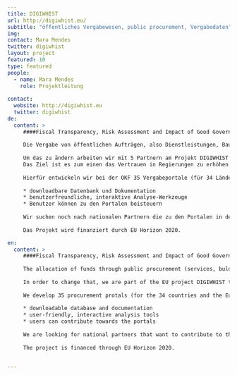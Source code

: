 ```yaml
---
title: DIGIWHIST
url: http://digiwhist.eu/
subtitle: "öffentliches Vergabewesen, public procurement, Vergabedaten"
img: 
contact: Mara Mendes
twitter: digiwhist
layout: project
featured: 10
type: featured
people:
  - name: Mara Mendes
    role: Projektleitung
  
contact:
  website: http://digiwhist.eu
  twitter: digiwhist
de:
  content: >
     ####Fiscal Transparency, Risk Assessment and Impact of Good Governance Policies Assessed.
     
     Die Vergabe von öffentlichen Aufträgen, also Dienstleistungen, Bauleistungen und Waren macht einen großen Anteil der Staatsausgaben aus. In der EU sind dies etwa 16% des Bruttoinlandsprodukts. Oft ist die Vergabe dieser Aufträge allerdings nicht besonders Transparent. So können 20-25% des Auftragsvolumens an Korruption verloren gehen. 
     
     Um das zu ändern arbeiten wir mit 5 Partnern am Projekt DIGIWHIST. 
     Das Ziel ist es zum einen das Vertrauen in Regierungen zu erhöhen und zum anderen die Effizienz in der Vergabe von öffentlichen Aufträgen in Europa zu steigern. Hierfür werden systematisch Informationen zur öffentlichen Vergabe gesammelt, strukturiert und analysiert.  
     
     Hierfür entwickeln wir bei der OKF 35 Vergabeportale (für 34 Länder und die Europäische Kommission) die folgende Hauptfunktionen erfüllen: 
     
     * downloadbare Datenbank und Dokumentation 
     * benutzerfreundliche, interaktive Analyse-Werkzeuge 
     * Benutzer können zu den Portalen beisteuern
     
     Wir suchen noch nach nationalen Partnern die zu den Portalen in der Entwicklungsphase beitragen und dabei helfen sie zu implementieren und aufrechtzuerhalten. 
     
     Das Projekt wird finanziert durch EU Horizon 2020. 

en:
  content: >
     ####Fiscal Transparency, Risk Assessment and Impact of Good Governance Policies Assessed.
     
     The allocation of funds through public procurement (services, bulding contracts, and goods) represents a significant share of state expenditure. In the EU, this amounts to about 16% of the GDP. In many cases, the allocation of these contracts is not very transparent. As a result, 20-25% of the volume of orders can be lost to corruption.
     
     In order to change that, we are part of the EU project DIGIWHIST together with 5 partners. On the one hand, we seek to increase the level of trust into the government, on the other, we want to make public procurement in Europe more efficient. To do so, we systematically collect, structure, and analyse information on public procurement.
     
     We develop 35 procurement protals (for the 34 countries and the European Commission) that provide the following main functions:
     
     * downloadable database and documentation
     * user-friendly, interactive analysis tools
     * users can contribute towards the portals
     
     We are looking for national partners that want to contribute to the portals in their development phase and who help to implement and sustain them. 
     
     The project is financed through EU Horizon 2020.

     
---
```

